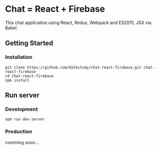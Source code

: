 # Chat = React + Firebase

This chat application using React, Redux, Webpack and ES2015, JSX via Babel.


## Getting Started

### Installation
```
git clone https://github.com/dalkstudy/chat-react-firebase.git chat-react-firebase
cd chat-react-firebase
npm install
```

## Run server
### Development
```
npm run dev-server
```

### Production
comming soon...
